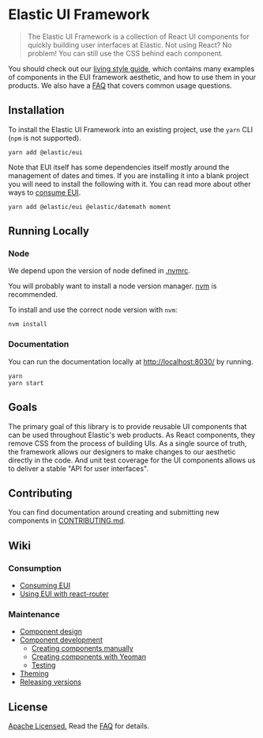 # Elastic UI Framework

> The Elastic UI Framework is a collection of React UI components for quickly building user interfaces
> at Elastic. Not using React? No problem! You can still use the CSS behind each component.

You should check out our [living style guide][docs], which contains many examples of components in the EUI framework aesthetic, and how to use them in your products. We also have a [FAQ][faq] that covers common usage questions.

## Installation

To install the Elastic UI Framework into an existing project, use the `yarn` CLI (`npm` is not supported).

```
yarn add @elastic/eui
```

Note that EUI itself has some dependencies itself mostly around the management of dates and times. If you are installing it into a blank project you will need to install the following with it. You can read more about other ways to [consume EUI][consuming].

```
yarn add @elastic/eui @elastic/datemath moment
```


## Running Locally

### Node

We depend upon the version of node defined in [.nvmrc](.nvmrc).

You will probably want to install a node version manager. [nvm](https://github.com/creationix/nvm) is recommended.

To install and use the correct node version with `nvm`:

```
nvm install
```

### Documentation

You can run the documentation locally at [http://localhost:8030/](http://localhost:8030/) by running.

```
yarn
yarn start
```

## Goals

The primary goal of this library is to provide reusable UI components that can be used throughout
Elastic's web products. As React components, they remove CSS from the process of building UIs.
As a single source of truth, the framework allows our designers to make changes to our aesthetic
directly in the code. And unit test coverage for the UI components allows us to deliver a stable
"API for user interfaces".

## Contributing

You can find documentation around creating and submitting new components in [CONTRIBUTING.md](CONTRIBUTING.md).

## Wiki

### Consumption

* [Consuming EUI][consuming]
* [Using EUI with react-router][react-router]

### Maintenance

* [Component design][component-design]
* [Component development][component-development]
  * [Creating components manually][creating-components-manually]
  * [Creating components with Yeoman][creating-components-yeoman]
  * [Testing][testing]
* [Theming][theming]
* [Releasing versions][releasing-versions]

## License

[Apache Licensed.][license] Read the [FAQ][faq] for details.

[license]: LICENSE
[faq]: FAQ.md
[consuming]: wiki/consuming.md
[component-design]: wiki/component-design.md
[component-development]: wiki/component-development.md
[creating-components-manually]: wiki/creating-components-manually.md
[creating-components-yeoman]: wiki/creating-components-yeoman.md
[releasing-versions]: wiki/releasing-versions.md
[testing]: wiki/testing.md
[theming]: wiki/theming.md
[react-router]: wiki/react-router.md
[docs]: https://elastic.github.io/eui/
